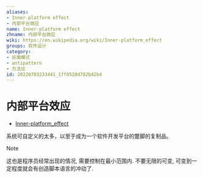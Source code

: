 ```yaml
---
aliases:
- Inner-platform effect
- 内部平台效应
name: Inner-platform effect
zhname: 内部平台效应
wiki: https://en.wikipedia.org/wiki/Inner-platform_effect
groups: 软件设计
category:
- 反面模式
- antipattern
- 方法论
id: 20220703233441_1ff0520d782b42b4
---
```


# 内部平台效应

* [Inner-platform_effect](https://en.wikipedia.org/wiki/Inner-platform_effect)

系统可自定义的太多，以至于成为一个软件开发平台的蹩脚的复制品。

> [!NOTE]
> 这也是程序员经常出现的情况, 需要控制在最小范围内. 不要无限的可变, 可变到一定程度就会有创造脚本语言的冲动了.
